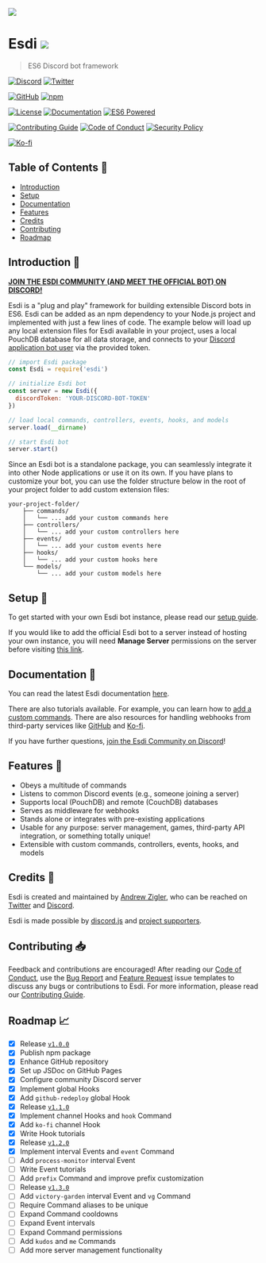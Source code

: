 ![](https://pbs.twimg.com/profile_banners/68520657/1524094166/1500x500)

# Esdi ![](https://user-images.githubusercontent.com/7295363/101524119-6169a080-393e-11eb-8006-6816e2c5f413.gif)

> ES6 Discord bot framework

[![Discord](https://img.shields.io/discord/777680308598341704?label=discord&logo=discord&style=social)](https://discord.gg/HTSYNQrXam)
[![Twitter](https://img.shields.io/twitter/follow/andrewzigler.svg?label=@andrewzigler&style=social)](https://twitter.com/andrewzigler)

[![GitHub](https://img.shields.io/github/stars/azigler/esdi?style=social)](https://www.github.com/azigler/esdi)
[![npm](https://img.shields.io/npm/v/esdi?logo=npm&style=social)](https://www.npmjs.org/package/esdi)

[![License](https://img.shields.io/badge/license-MIT-EEE.svg?style=popout-square)](./LICENSE.md)
[![Documentation](https://img.shields.io/badge/everything-documented-EEE.svg?style=popout-square)](https://azigler.github.io/esdi/)
[![ES6 Powered](https://img.shields.io/badge/ES6-powered-EEE.svg?style=popout-square)](http://es6-features.org/)

[![Contributing Guide](https://img.shields.io/badge/contributing-guide-EEE.svg?style=popout-square)](./.github/CONTRIBUTING.md)
[![Code of Conduct](https://img.shields.io/badge/contributor-covenant-EEE.svg?style=popout-square)](./.github/CODE_OF_CONDUCT.md)
[![Security Policy](https://img.shields.io/badge/security-policy-EEE.svg?style=popout-square)](./.github/SECURITY.md)

[![Ko-fi](https://www.ko-fi.com/img/githubbutton_sm.svg)](https://ko-fi.com/O5O2VZWL)

## Table of Contents :book: 

- [Introduction](#introduction-rocket)
- [Setup](#setup-nut_and_bolt)
- [Documentation](#documentation-bookmark_tabs)
- [Features](#features-round_pushpin)
- [Credits](#credits-horse_racing)
- [Contributing](#contributing-inbox_tray)
- [Roadmap](#roadmap-chart_with_upwards_trend)

## Introduction :rocket:

**[JOIN THE ESDI COMMUNITY (AND MEET THE OFFICIAL BOT) ON DISCORD!](https://discord.gg/HTSYNQrXam)**

Esdi is a "plug and play" framework for building extensible Discord bots in ES6. Esdi can be added as an npm dependency to your Node.js project and implemented with just a few lines of code. The example below will load up any local extension files for Esdi available in your project, uses a local PouchDB database for all data storage, and connects to your [Discord application bot user](https://discord.com/developers/applications) via the provided token.

```js
// import Esdi package
const Esdi = require('esdi')

// initialize Esdi bot
const server = new Esdi({
  discordToken: 'YOUR-DISCORD-BOT-TOKEN'
})

// load local commands, controllers, events, hooks, and models
server.load(__dirname)

// start Esdi bot
server.start()
```

Since an Esdi bot is a standalone package, you can seamlessly integrate it into other Node applications or use it on its own. If you have plans to customize your bot, you can use the folder structure below in the root of your project folder to add custom extension files:

```
your-project-folder/
    ├── commands/
    │   └── ... add your custom commands here
    ├── controllers/
    │   └── ... add your custom controllers here
    ├── events/
    │   └── ... add your custom events here
    ├── hooks/
    │   └── ... add your custom hooks here
    └── models/
        └── ... add your custom models here
```

## Setup :nut_and_bolt:

To get started with your own Esdi bot instance, please read our [setup guide](https://azigler.github.io/esdi/tutorial-setting-up-an-esdi-instance.html).

If you would like to add the official Esdi bot to a server instead of hosting your own instance, you will need **Manage Server** permissions on the server before visiting [this link](https://discord.com/oauth2/authorize?client_id=777680423068106754&scope=bot&permissions=8).

## Documentation :bookmark_tabs:

You can read the latest Esdi documentation [here](https://azigler.github.io/esdi/).

There are also tutorials available. For example, you can learn how to [add a custom commands](https://azigler.github.io/esdi/tutorial-adding-a-custom-command.html). There are also resources for handling webhooks from third-party services like [GitHub](https://azigler.github.io/esdi/tutorial-github-redeploy-global-hook-example.html) and [Ko-fi](https://azigler.github.io/esdi/tutorial-ko-fi-channel-hook-example.html).

If you have further questions, [join the Esdi Community on Discord](https://discord.gg/HTSYNQrXam)!

## Features :round_pushpin:

- Obeys a multitude of commands
- Listens to common Discord events (e.g., someone joining a server)
- Supports local (PouchDB) and remote (CouchDB) databases
- Serves as middleware for webhooks
- Stands alone or integrates with pre-existing applications
- Usable for any purpose: server management, games, third-party API integration, or something totally unique!
- Extensible with custom commands, controllers, events, hooks, and models

## Credits :horse_racing:

Esdi is created and maintained by [Andrew Zigler](https://ko-fi.com/andrewzigler), who can be reached on [Twitter](https://twitter.com/andrewzigler) and [Discord](https://discord.gg/HTSYNQrXam).

Esdi is made possible by [discord.js](https://discord.js.org/) and [project supporters](https://ko-fi.com/andrewzigler).

## Contributing :inbox_tray:

Feedback and contributions are encouraged! After reading our [Code of Conduct](./.github/CODE_OF_CONDUCT.md), use the [Bug Report](https://github.com/azigler/esdi/issues/new?assignees=&labels=bug&template=bug-report.md&title=) and [Feature Request](https://github.com/azigler/esdi/issues/new?assignees=&labels=enhancement&template=feature-request.md&title=) issue templates to discuss any bugs or contributions to Esdi. For more information, please read our [Contributing Guide](./.github/CONTRIBUTING.md).

## Roadmap :chart_with_upwards_trend:

- [x] Release [`v1.0.0`](https://github.com/azigler/esdi/releases/tag/v1.0.0)
- [x] Publish npm package
- [x] Enhance GitHub repository
- [x] Set up JSDoc on GitHub Pages
- [x] Configure community Discord server
- [x] Implement global Hooks
- [x] Add `github-redeploy` global Hook
- [x] Release [`v1.1.0`](https://github.com/azigler/esdi/releases/tag/v1.1.0)
- [x] Implement channel Hooks and `hook` Command
- [x] Add `ko-fi` channel Hook 
- [x] Write Hook tutorials
- [x] Release [`v1.2.0`](https://github.com/azigler/esdi/releases/tag/v1.2.0)
- [x] Implement interval Events and `event` Command
- [ ] Add `process-monitor` interval Event
- [ ] Write Event tutorials
- [ ] Add `prefix` Command and improve prefix customization
- [ ] Release [`v1.3.0`](https://github.com/azigler/esdi/releases/tag/v1.3.0)
- [ ] Add `victory-garden` interval Event and `vg` Command
- [ ] Require Command aliases to be unique
- [ ] Expand Command cooldowns
- [ ] Expand Event intervals
- [ ] Expand Command permissions
- [ ] Add `kudos` and `me` Commands
- [ ] Add more server management functionality